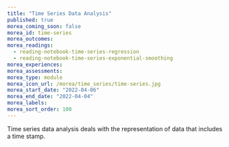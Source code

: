 ```yaml
---
title: "Time Series Data Analysis"
published: true
morea_coming_soon: false
morea_id: time-series
morea_outcomes:
morea_readings:
  - reading-notebook-time-series-regression
  - reading-notebook-time-series-exponential-smoothing
morea_experiences:
morea_assessments:
morea_type: module
morea_icon_url: /morea/time_series/time-series.jpg
morea_start_date: "2022-04-06"
morea_end_date: "2022-04-04"
morea_labels: 
morea_sort_order: 100
---
```


Time series data analysis deals with the representation of data that includes a time stamp.
